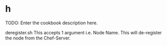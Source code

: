 # h

TODO: Enter the cookbook description here.

deregister.sh 
This accepts 1 argument i.e. Node Name.
This will de-register the node from the Chef-Server. 
